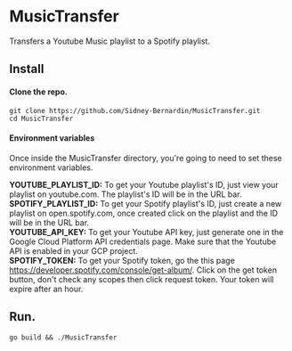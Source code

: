 # MusicTransfer

Transfers a Youtube Music playlist to a Spotify playlist.

## Install

#### Clone the repo.
```
git clone https://github.com/Sidney-Bernardin/MusicTransfer.git
cd MusicTransfer
```

#### Environment variables
Once inside the MusicTransfer directory, you're going to need to set these environment variables.<br>

<strong>YOUTUBE_PLAYLIST_ID:</strong> To get your Youtube playlist's ID, just view your playlist on youtube.com. The playlist's ID will be in the URL bar.<br>
<strong>SPOTIFY_PLAYLIST_ID:</strong> To get your Spotify playlist's ID, just create a new playlist on open.spotify.com, once created click on the playlist  and the ID will be in the URL bar.<br>
<strong>YOUTUBE_API_KEY:</strong> To get your Youtube API key, just generate one in the Google Cloud Platform API credentials page. Make sure that the Youtube API is enabled in your GCP project.<br>
<strong>SPOTIFY_TOKEN:</strong> To get your Spotify token, go the this page https://developer.spotify.com/console/get-album/. Click on the get token button, don't check any scopes then click request token. Your token will expire after an hour.<br>

## Run.
```
go build && ./MusicTransfer
```
